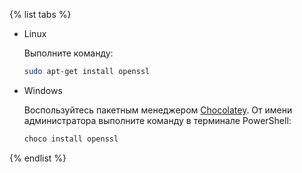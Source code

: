 {% list tabs %}

- Linux

  Выполните команду:
  
  ```bash
  sudo apt-get install openssl
  ```

- Windows

  Воспользуйтесь пакетным менеджером [Chocolatey](https://chocolatey.org/install). От имени администратора выполните команду в терминале PowerShell:

  ```powershell
  choco install openssl
  ```

{% endlist %}